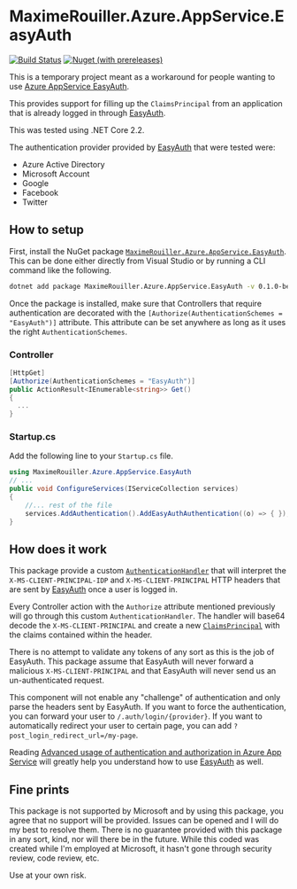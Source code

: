 # MaximeRouiller.Azure.AppService.EasyAuth

[![Build Status](https://dev.azure.com/marouill/Azure.AppService.EasyAuth/_apis/build/status/MaximRouiller.MaximeRouiller.Azure.AppService.EasyAuth?branchName=master)](https://dev.azure.com/marouill/Azure.AppService.EasyAuth/_build/latest?definitionId=5&branchName=master)
[![Nuget (with prereleases)](https://img.shields.io/nuget/vpre/MaximeRouiller.Azure.AppService.EasyAuth.svg)][NuGetPackage]

This is a temporary project meant as a workaround for people wanting to use [Azure AppService EasyAuth][EasyAuth].

This provides support for filling up the `ClaimsPrincipal` from an application that is already logged in through [EasyAuth][EasyAuth].

This was tested using .NET Core 2.2.

The authentication provider provided by [EasyAuth][EasyAuth] that were tested were:

* Azure Active Directory
* Microsoft Account
* Google
* Facebook
* Twitter

## How to setup

First, install the NuGet package [`MaximeRouiller.Azure.AppService.EasyAuth`](https://www.nuget.org/packages/MaximeRouiller.Azure.AppService.EasyAuth/). This can be done either directly from Visual Studio or by running a CLI command like the following.

```bash
dotnet add package MaximeRouiller.Azure.AppService.EasyAuth -v 0.1.0-beta82
```

Once the package is installed, make sure that Controllers that require authentication are decorated with the `[Authorize(AuthenticationSchemes = "EasyAuth")]` attribute. This attribute can be set anywhere as long as it uses the right `AuthenticationSchemes`.

### Controller

```csharp
[HttpGet]
[Authorize(AuthenticationSchemes = "EasyAuth")]
public ActionResult<IEnumerable<string>> Get()
{
  ...
}
```

### Startup.cs

Add the following line to your `Startup.cs` file.

```csharp
using MaximeRouiller.Azure.AppService.EasyAuth
// ...
public void ConfigureServices(IServiceCollection services)
{
    //... rest of the file
    services.AddAuthentication().AddEasyAuthAuthentication((o) => { });
}
```

## How does it work

This package provide a custom [`AuthenticationHandler`](https://docs.microsoft.com/dotnet/api/microsoft.aspnetcore.authentication.authenticationhandler-1?view=aspnetcore-2.2&WT.mc_id=easyauth-github-marouill) that will interpret the `X-MS-CLIENT-PRINCIPAL-IDP` and `X-MS-CLIENT-PRINCIPAL` HTTP headers that are sent by [EasyAuth][EasyAuth] once a user is logged in.

Every Controller action with the `Authorize` attribute mentioned previously will go through this custom `AuthenticationHandler`. The handler will base64 decode the `X-MS-CLIENT-PRINCIPAL` and create a new [`ClaimsPrincipal`](https://docs.microsoft.com/dotnet/api/system.security.claims.claimsprincipal?view=netcore-2.2&WT.mc_id=easyauth-github-marouill) with the claims contained within the header.

There is no attempt to validate any tokens of any sort as this is the job of EasyAuth. This package assume that EasyAuth will never forward a malicious `X-MS-CLIENT-PRINCIPAL` and that EasyAuth will never send us an un-authenticated request.

This component will not enable any "challenge" of authentication and only parse the headers sent by EasyAuth. If you want to force the authentication, you can forward your user to `/.auth/login/{provider}`. If you want to automatically redirect your user to certain page, you can add `?post_login_redirect_url=/my-page`.

Reading [Advanced usage of authentication and authorization in Azure App Service](https://docs.microsoft.com/azure/app-service/app-service-authentication-how-to?WT.mc_id=easyauth-github-marouill) will greatly help you understand how to use [EasyAuth][EasyAuth] as well.

## Fine prints

This package is not supported by Microsoft and by using this package, you agree that no support will be provided. Issues can be opened and I will do my best to resolve them. There is no guarantee provided with this package in any sort, kind, nor will there be in the future. While this coded was created while I'm employed at Microsoft, it hasn't gone through security review, code review, etc.

Use at your own risk.

[EasyAuth]: https://docs.microsoft.com/azure/app-service/overview-authentication-authorization?WT.mc_id=easyauth-github-marouill
[NuGetPackage]: https://www.nuget.org/packages/MaximeRouiller.Azure.AppService.EasyAuth/

